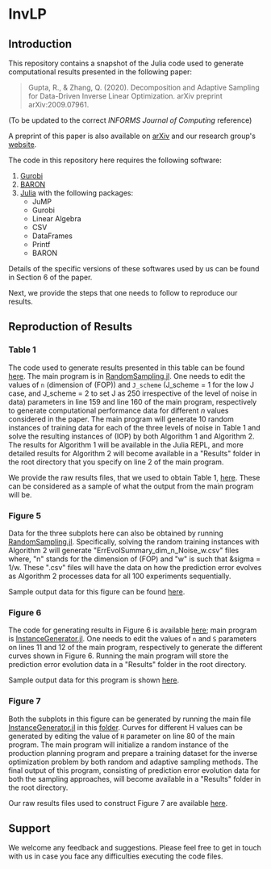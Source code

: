 # InvLP

## Introduction
This repository contains a snapshot of the Julia code used to generate computational results presented in the following paper:
> Gupta, R., & Zhang, Q. (2020). Decomposition and Adaptive Sampling for Data-Driven Inverse Linear Optimization. arXiv preprint arXiv:2009.07961.

(To be updated to the correct <em>INFORMS Journal of Computing</em> reference)

A preprint of this paper is also available on [arXiv](https://arxiv.org/abs/2009.07961) and our research group's [website](https://qizh.cems.umn.edu/publications/journal-articles).

The code in this repository here requires the following software:
1. [Gurobi](https://www.gurobi.com/)
2. [BARON](https://minlp.com/baron-solver)
3. [Julia](https://julialang.org/) with the following packages:
    - JuMP
    - Gurobi
    - Linear Algebra
    - CSV
    - DataFrames
    - Printf
    - BARON

Details of the specific versions of these softwares used by us can be found in Section 6 of the paper.

Next, we provide the steps that one needs to follow to reproduce our results.

## Reproduction of Results

### Table 1
The code used to generate results presented in this table can be found [here](https://github.com/ddolab/InvLP/tree/main/CaseStudy1_Customer_Preference_Learning/RandomSampling). The main program is in [RandomSampling.jl](https://github.com/ddolab/InvLP/blob/main/CaseStudy1_Customer_Preference_Learning/RandomSampling/RandomSampling.jl). One needs to edit the values of ``n`` (dimension of (FOP)) and ``J_scheme`` (J_scheme = 1 for the low J case, and J_scheme = 2 to set J as 250 irrespective of the level of noise in data) parameters in line 159 and line 160 of the main program, respectively to generate computational performance data for different $n$ values considered in the paper. The main program will generate 10 random instances of training data for each of the three levels of noise in Table 1 and solve the resulting instances of (IOP) by both Algorithm 1 and Algorithm 2. The results for Algorithm 1 will be available in the Julia REPL, and more detailed results for Algorithm 2 will become available in a "Results" folder in the root directory that you specify on line 2 of the main program.

We provide the raw results files, that we used to obtain Table 1, [here](https://github.com/ddolab/InvLP/tree/main/CaseStudy1_Customer_Preference_Learning/Results/RandomSampling). These can be considered as a sample of what the output from the main program will be.

### Figure 5
Data for the three subplots here can also be obtained by running [RandomSampling.jl](https://github.com/ddolab/InvLP/blob/main/CaseStudy1_Customer_Preference_Learning/RandomSampling/RandomSampling.jl). Specifically, solving the random training instances with Algorithm 2 will generate "ErrEvolSummary_dim_n_Noise_w.csv" files where, "n" stands for the dimension of (FOP) and "w" is such that &sigma = 1/w. These ".csv" files will have the data on how the prediction error evolves as Algorithm 2 processes data for all 100 experiments sequentially. 

Sample output data for this figure can be found [here](https://github.com/ddolab/InvLP/tree/main/CaseStudy1_Customer_Preference_Learning/Results/RandomSampling/Decomposition/High_fixed_J_250/Results1_dim_25_noise_10).

### Figure 6
The code for generating results in Figure 6 is available [here](https://github.com/ddolab/InvLP/tree/main/CaseStudy1_Customer_Preference_Learning/AdaptiveSampling); main program is [InstanceGenerator.jl](https://github.com/ddolab/InvLP/blob/main/CaseStudy1_Customer_Preference_Learning/AdaptiveSampling/InstanceGenerator.jl). One needs to edit the values of ``n`` and ``S`` parameters on lines 11 and 12 of the main program, respectively to generate the different curves shown in Figure 6. Running the main program will store the prediction error evolution data in a "Results" folder in the root directory. 

Sample output data for this program is shown [here](https://github.com/ddolab/InvLP/tree/main/CaseStudy1_Customer_Preference_Learning/Results/AdaptiveSampling). 

### Figure 7
Both the subplots in this figure can be generated by running the main file [InstanceGenerator.jl](https://github.com/ddolab/InvLP/blob/main/CaseStudy2_Production_Planning/InstanceGenerator.jl) in this [folder](https://github.com/ddolab/InvLP/tree/main/CaseStudy2_Production_Planning). Curves for different H values can be generated by editing the value of ``H`` parameter on line 80 of the main program. The main program will initialize a random instance of the production planning program and prepare a training dataset for the inverse optimization problem by both random and adaptive sampling methods. The final output of this program, consisting of prediction error evolution data for both the sampling approaches, will become available in a "Results" folder in the root directory. 

Our raw results files used to construct Figure 7 are available [here](https://github.com/ddolab/InvLP/tree/main/CaseStudy2_Production_Planning/Results).

## Support
We welcome any feedback and suggestions. Please feel free to get in touch with us in case you face any difficulties executing the code files.